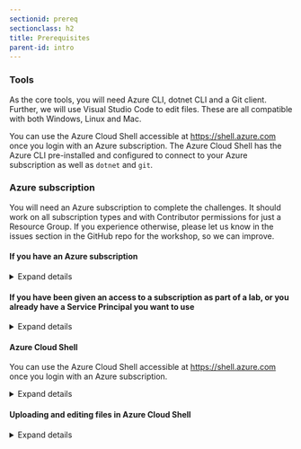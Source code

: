 ```yaml
---
sectionid: prereq
sectionclass: h2
title: Prerequisites
parent-id: intro
---
```


### Tools

As the core tools, you will need Azure CLI, dotnet CLI and a Git client. Further, we will use Visual Studio Code to edit files. These are all compatible with both Windows, Linux and Mac.

You can use the Azure Cloud Shell accessible at <https://shell.azure.com> once you login with an Azure subscription. The Azure Cloud Shell has the Azure CLI pre-installed and configured to connect to your Azure subscription as well as `dotnet` and `git`.

### Azure subscription
You will need an Azure subscription to complete the challenges. It should work on all subscription types and with Contributor permissions for just a Resource Group. If you experience otherwise, please let us know in the issues section in the GitHub repo for the workshop, so we can improve.

#### If you have an Azure subscription

<details>
<summary>Expand details</summary>

Please use your username and password to login to <https://portal.azure.com>.

Also please authenticate your Azure CLI by running the command below on your machine and following the instructions. Ensure you are in the right subscription.

```sh
az login
az account show
```

</details>

#### If you have been given an access to a subscription as part of a lab, or you already have a Service Principal you want to use

<details>
<summary>Expand details</summary>

If you have lab environment credentials similar to the below or you already have a Service Principal you will use with this workshop,

![Lab environment credentials](media/lab-env.png)

Please then perform an `az login` on your machine using the command below, passing in the `Application Id`, the `Application Secret Key` and the `Tenant Id`.

```sh
az login --service-principal --username APP_ID --password "APP_SECRET" --tenant TENANT_ID
```

</details>

#### Azure Cloud Shell

You can use the Azure Cloud Shell accessible at <https://shell.azure.com> once you login with an Azure subscription.

<details>
<summary>Expand details</summary>

Head over to <https://shell.azure.com> and sign in with your Azure Subscription details.

Select **Bash** as your shell.

![Select Bash](media/cloudshell/0-bash.png)

Select **Show advanced settings**

![Select show advanced settings](media/cloudshell/1-mountstorage-advanced.png)

Set the **Storage account** and **File share** names to your resource group name (all lowercase, without any special characters), then hit **Create storage**

![Azure Cloud Shell](media/cloudshell/2-storageaccount-fileshare.png)

You should now have access to the Azure Cloud Shell

![Set the storage account and fileshare names](media/cloudshell/3-cloudshell.png)

</details>

#### Uploading and editing files in Azure Cloud Shell

<details>
<summary>Expand details</summary>

- You can use `code <file you want to edit>` in Azure Cloud Shell to open the built-in text editor.
- You can upload files to the Azure Cloud Shell by dragging and dropping them
- You can also do a `curl -o filename.ext https://file-url/filename.ext` to download a file from the internet.

</details>
